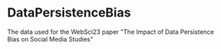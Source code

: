 # DataPersistenceBias
The data used for the WebSci23 paper "The Impact of Data Persistence Bias on Social Media Studies"
